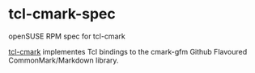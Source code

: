 # tcl-cmark-spec
openSUSE RPM spec for tcl-cmark

[tcl-cmark](https://github.com/apnadkarni/tcl-cmark) implementes
Tcl bindings to the cmark-gfm Github Flavoured CommonMark/Markdown library.

